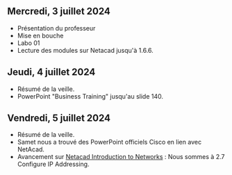 ## Mercredi, 3 juillet 2024

- Présentation du professeur
- Mise en bouche
- Labo 01
- Lecture des modules sur Netacad jusqu'à 1.6.6.

## Jeudi, 4 juillet 2024

- Résumé de la veille.
- PowerPoint "Business Training" jusqu'au slide 140.

## Vendredi, 5 juillet 2024

- Résumé de la veille.
- Samet nous a trouvé des PowerPoint officiels Cisco en lien avec NetAcad.
- Avancement sur [Netacad Introduction to Networks](https://www.netacad.com/) : Nous sommes à  2.7 Configure IP Addressing.